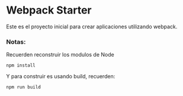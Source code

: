 # Webpack Starter
Este es el proyecto inicial para crear aplicaciones utilizando webpack.

### Notas:

Recuerden reconstruir los modulos de Node

```
npm install
```

Y para construir es usando build, recuerden:

```
npm run build
```